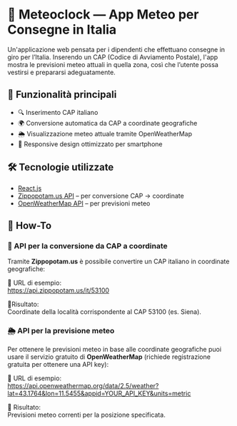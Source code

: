 # 📍 Meteoclock — App Meteo per Consegne in Italia

Un'applicazione web pensata per i dipendenti che effettuano consegne in giro per l’Italia. Inserendo un CAP (Codice di Avviamento Postale), l'app mostra le previsioni meteo attuali in quella zona, così che l’utente possa vestirsi e prepararsi adeguatamente.

## 🚀 Funzionalità principali

- 🔍 Inserimento CAP italiano
- 🌍 Conversione automatica da CAP a coordinate geografiche
- 🌦️ Visualizzazione meteo attuale tramite OpenWeatherMap
- 📱 Responsive design ottimizzato per smartphone

## 🛠️ Tecnologie utilizzate

- [React.js](https://reactjs.org/)
- [Zippopotam.us API](https://zippopotam.us/) – per conversione CAP → coordinate
- [OpenWeatherMap API](https://openweathermap.org/api) – per previsioni meteo

## 🔗 How-To

### 🔄 API per la conversione da CAP a coordinate

Tramite **Zippopotam.us** è possibile convertire un CAP italiano in coordinate geografiche:

📌 URL di esempio:  
https://api.zippopotam.us/it/53100

🔁Risultato:  
Coordinate della località corrispondente al CAP 53100 (es. Siena).


### 🌦️ API per la previsione meteo

Per ottenere le previsioni meteo in base alle coordinate geografiche puoi usare il servizio gratuito di **OpenWeatherMap** (richiede registrazione gratuita per ottenere una API key):

📌 URL di esempio:  
https://api.openweathermap.org/data/2.5/weather?lat=43.1764&lon=11.5455&appid=YOUR_API_KEY&units=metric

🔁 Risultato:  
Previsioni meteo correnti per la posizione specificata.

